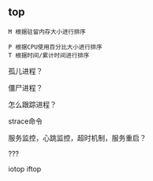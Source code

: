 ## top

```
M 根据驻留内存大小进行排序

P 根据CPU使用百分比大小进行排序
T 根据时间/累计时间进行排序
```



孤儿进程？

僵尸进程？



怎么跟踪进程？

strace命令



服务监控，心跳监控，超时机制，服务重启？



???

iotop
iftop